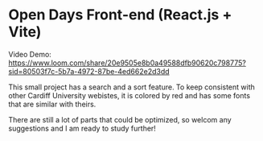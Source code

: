 # Open Days Front-end (React.js + Vite)

Video Demo:
https://www.loom.com/share/20e9505e8b0a49588dfb90620c798775?sid=80503f7c-5b7a-4972-87be-4ed662e2d3dd

 This small project has a search and a sort feature. To keep consistent with other Cardiff University webistes, it is colored by red and has some fonts that are similar with theirs. 
 
 There are still a lot of parts that could be optimized, so welcom any suggestions and I am ready to study further!
